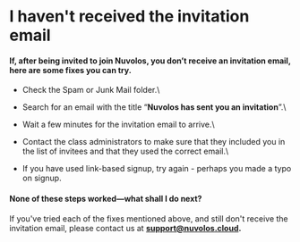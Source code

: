 # I haven't received the invitation email

#### If, after being invited to join Nuvolos, you don’t receive an invitation email, here are some fixes you can try.

* Check the Spam or Junk Mail folder.\

* Search for an email with the title “**Nuvolos has sent you an invitation**”.\

* Wait a few minutes for the invitation email to arrive.\

* Contact the class administrators to make sure that they included you in the list of invitees and that they used the correct email.\

* If you have used link-based signup, try again - perhaps you made a typo on signup.

#### None of these steps worked—what shall I do next?

If you've tried each of the fixes mentioned above, and still don't receive the invitation email, please contact us at [**support@nuvolos.cloud**](mailto:support@nuvolos.cloud)**.**
